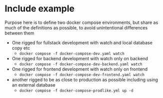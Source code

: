 # Include example

Purpose here is to define two docker compose environments, but share as much of the definitions as possible, to avoid
unintentional differences between them

- One rigged for fullstack development with watch and local database copy etc
  - `docker compose -f docker-compose-dev.yaml watch`
- One rigged for backend development with watch only on backend
  - `docker compose -f docker-compose-dev-backend.yaml watch`
- One rigged for frontend development with watch only on frontend
  - `docker compose -f docker-compose-dev-frontend.yaml watch`
- another rigged to be as close to production as possible including using an external database
  - `docker compose -f docker-compose-prodlike.yml up -d`
